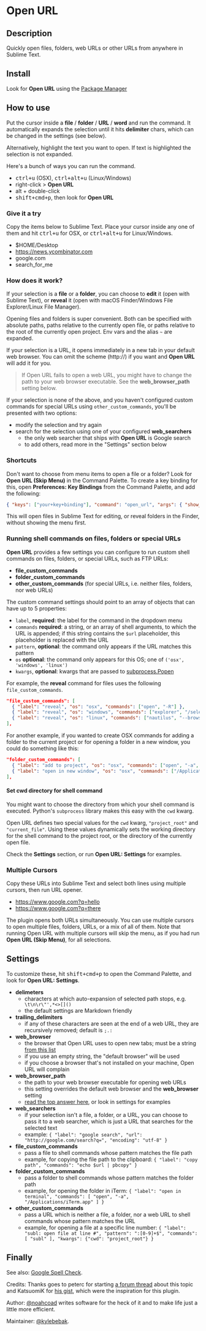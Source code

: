 # Open URL


## Description
Quickly open files, folders, web URLs or other URLs from anywhere in Sublime Text.


## Install
Look for __Open URL__ using the [Package Manager](http://wbond.net/sublime_packages/package_control)


## How to use
Put the cursor inside a __file__ / __folder__ / __URL__ / __word__ and run the command. It automatically expands the selection until it hits __delimiter__ chars, which can be changed in the settings (see below).

Alternatively, highlight the text you want to open. If text is highlighted the selection is not expanded.

Here's a bunch of ways you can run the command.

- <kbd>ctrl+u</kbd> (OSX), <kbd>ctrl+alt+u</kbd> (Linux/Windows)
- right-click > __Open URL__
- </kbd>alt</kbd> + double-click
- <kbd>shift+cmd+p</kbd>, then look for __Open URL__


### Give it a try
Copy the items below to Sublime Text. Place your cursor inside any one of them and hit <kbd>ctrl+u</kbd> for OSX, or <kbd>ctrl+alt+u</kbd> for Linux/Windows.

- $HOME/Desktop
- <https://news.ycombinator.com>
- google.com
- search_for_me


### How does it work?
If your selection is a __file__ or a __folder__, you can choose to __edit__ it (open with Sublime Text), or __reveal__ it (open with macOS Finder/Windows File Explorer/Linux File Manager).

Opening files and folders is super convenient. Both can be specified with absolute paths, paths relative to the currently open file, or paths relative to the root of the currently open project. Env vars and the alias `~` are expanded.

If your selection is a URL, it opens immediately in a new tab in your default web browser. You can omit the scheme (http://) if you want and __Open URL__ will add it for you.

>If Open URL fails to open a web URL, you might have to change the path to your web browser executable. See the __web_browser_path__ setting below.

If your selection is none of the above, and you haven't configured custom commands for special URLs using `other_custom_commands`, you'll be presented with two options:

- modify the selection and try again
- search for the selection using one of your configured __web_searchers__
  + the only web searcher that ships with __Open URL__ is Google search
  + to add others, read more in the "Settings" section below


### Shortcuts
Don't want to choose from menu items to open a file or a folder? Look for __Open URL (Skip Menu)__ in the Command Palette. To create a key binding for this, open __Preferences: Key Bindings__ from the Command Palette, and add the following:

~~~json
{ "keys": ["your+key+binding"], "command": "open_url", "args": { "show_menu": false } },
~~~

This will open files in Sublime Text for editing, or reveal folders in the Finder, without showing the menu first.


### Running shell commands on files, folders or special URLs
__Open URL__ provides a few settings you can configure to run custom shell commands on files, folders, or special URLs, such as FTP URLs:

- __file_custom_commands__
- __folder_custom_commands__
- __other_custom_commands__ (for special URLs, i.e. neither files, folders, nor web URLs)

The custom command settings should point to an array of objects that can have up to 5 properties:

- `label`, __required__: the label for the command in the dropdown menu
- `commands` __required__: a string, or an array of shell arguments, to which the URL is appended; if this string contains the `$url` placeholder, this placeholder is replaced with the URL
- `pattern`, __optional__: the command only appears if the URL matches this pattern
- `os` __optional__: the command only appears for this OS; one of `('osx', 'windows', 'linux')`
- `kwargs`, __optional__: kwargs that are passed to [subprocess.Popen](https://docs.python.org/3.5/library/subprocess.html#popen-constructor)

For example, the __reveal__ command for files uses the following `file_custom_commands`.

~~~json
"file_custom_commands": [
  { "label": "reveal", "os": "osx", "commands": ["open", "-R"] },
  { "label": "reveal", "os": "windows", "commands": ["explorer", "/select,"] },
  { "label": "reveal", "os": "linux", "commands": ["nautilus", "--browser"] },
],
~~~

For another example, if you wanted to create OSX commands for adding a folder to the current project or for opening a folder in a new window, you could do something like this:

~~~json
"folder_custom_commands": [
  { "label": "add to project", "os": "osx", "commands": ["open", "-a", "Sublime Text"] },
  { "label": "open in new window", "os": "osx", "commands": ["/Applications/Sublime Text.app/Contents/SharedSupport/bin/subl"] },
],
~~~


#### Set cwd directory for shell command
You might want to choose the directory from which your shell command is executed. Python's `subprocess` library makes this easy with the `cwd` kwarg.

Open URL defines two special values for the `cwd` kwarg, `"project_root"` and `"current_file"`. Using these values dynamically sets the working directory for the shell command to the project root, or the directory of the currently open file.

Check the __Settings__ section, or run __Open URL: Settings__ for examples.


### Multiple Cursors
Copy these URLs into Sublime Text and select both lines using multiple cursors, then run URL opener.

- <https://www.google.com?q=hello>
- <https://www.google.com?q=there>

The plugin opens both URLs simultaneously. You can use multiple cursors to open multiple files, folders, URLs, or a mix of all of them. Note that running Open URL with multiple cursors will skip the menu, as if you had run __Open URL (Skip Menu)__, for all selections.


## Settings
To customize these, hit <kbd>shift+cmd+p</kbd> to open the Command Palette, and look for __Open URL: Settings__.

- __delimeters__
  + characters at which auto-expansion of selected path stops, e.g. ` \t\n\r\"',*<>[]()`
  + the default settings are Markdown friendly
- __trailing_delimiters__
  + if any of these characters are seen at the end of a web URL, they are recursively removed; default is `;.:`
- __web_browser__
  + the browser that Open URL uses to open new tabs; must be a string [from this list](https://docs.python.org/3.3/library/webbrowser.html)
  + if you use an empty string, the "default browser" will be used
  + if you choose a browser that's not installed on your machine, Open URL will complain
- __web_browser_path__
  + the path to your web browser executable for opening web URLs
  + this setting overrides the default web browser and the __web_browser__ setting
  + [read the top answer here](https://stackoverflow.com/questions/22445217/python-webbrowser-open-to-open-chrome-browser), or look in settings for examples
- __web_searchers__
  + if your selection isn't a file, a folder, or a URL, you can choose to pass it to a web searcher, which is just a URL that searches for the selected text
  + example: `{ "label": "google search", "url": "http://google.com/search?q=", "encoding": "utf-8" }`
- __file_custom_commands__
  + pass a file to shell commands whose pattern matches the file path
  + example, for copying the file path to the clipboard: `{ "label": "copy path", "commands": "echo $url | pbcopy" }`
- __folder_custom_commands__
  + pass a folder to shell commands whose pattern matches the folder path
  + example, for opening the folder in iTerm: `{ "label": "open in terminal", "commands": [ "open", "-a", "/Applications/iTerm.app" ] }`
- __other_custom_commands__
  + pass a URL which is neither a file, a folder, nor a web URL to shell commands whose pattern matches the URL
  + example, for opening a file at a specific line number: `{ "label": "subl: open file at line #", "pattern": ":[0-9]+$", "commands": [ "subl" ], "kwargs": {"cwd": "project_root"} }`


## Finally
See also: [Google Spell Check](https://github.com/noahcoad/google-spell-check).

Credits: Thanks goes to peterc for starting [a forum thread](http://www.sublimetext.com/forum/viewtopic.php?f=2&t=4243) about this topic and KatsuomiK for [his gist](https://gist.github.com/3542836), which were the inspiration for this plugin.

Author: [@noahcoad](http://twitter.com/noahcoad) writes software for the heck of it and to make life just a little more efficient.

Maintainer: [@kylebebak](https://github.com/kylebebak).
